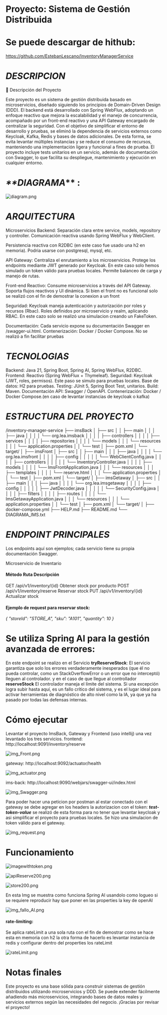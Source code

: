 
# **Proyecto: Sistema de Gestión Distribuida**

# **Se puede descargar de hithub:**

https://github.com/EstebanLescano/InventoryManagerService


# **_DESCRIPCION_**

📘 Descripción del Proyecto

Este proyecto es un sistema de gestión distribuida basado en microservicios, diseñado siguiendo los principios de Domain-Driven Design (DDD).
El backend está desarrollado con Spring WebFlux, adoptando un enfoque reactivo que mejora la escalabilidad y el manejo
de concurrencia, acompañado por un front-end reactivo y una API Gateway encargado de centralizar la seguridad.
Con el objetivo de simplificar el entorno de desarrollo y pruebas, se eliminó la dependencia de servicios externos 
como Keycloak, Kafka, Redis y bases de datos adicionales. De esta forma, se evita levantar múltiples instancias y se reduce el consumo 
de recursos, manteniendo una implementación ligera y funcional a fines de prueba.
El proyecto incluye tests unitarios en un servicio, además de documentación con Swagger, lo que facilita su despliegue, 
mantenimiento y ejecución en cualquier entorno.

# _**DIAGRAMA_** :

![diagram.png](ImgCapture/diagram.png)


# **_ARQUITECTURA_**

Microservicios Backend:
Separación clara entre service, models, repository y controller.
Comunicación reactiva usando Spring WebFlux y WebClient.

Persistencia reactiva con R2DBC (en este caso fue usado una h2 en memoria). Podria usarse con postgresql, mysql, etc.

API Gateway:
Centraliza el enrutamiento a los microservicios.
Protege los endpoints mediante JWT generado por Keycloak. En este caso solo hemos simulado un token válido para pruebas locales.
Permite balanceo de carga y manejo de rutas.

Front-end Reactivo:
Consume microservicios a través del API Gateway.
Soporta flujos reactivos y UI dinámica.
Si bien el front no es funcional solo se realizó con el fin de demostrar la conexion a un front

Seguridad:
Keycloak maneja autenticación y autorización por roles y recursos (Rbac).
Roles definidos por microservicio y realm, aplicando RBAC.
En este cazo solo se realizó una simulacion creando un FakeToken.

Documentación:
Cada servicio expone su documentación Swagger en /swagger-ui.html.
Contenerización: Docker / Docker Compose. No se realizó a fin facilitar pruebas


# **_TECNOLOGIAS_**

Backend: Java 21, Spring Boot, Spring AI, Spring WebFlux, R2DBC.
Frontend: Reactivo (Spring WebFlux + Thymeleaf).
Seguridad: Keycloak (JWT, roles, permisos). Este paso se simulo para pruebas locales.
Base de datos: H2 para pruebas.
Testing: JUnit 5, Spring Boot Test, unitarios.
Build: Maven.
Documentación API: Swagger / OpenAPI.
Contenerización: Docker / Docker Compose.(en caso de levantar instancias de keycloak o kafka)


# **_ESTRUCTURA DEL PROYECTO_**

/inventory-manager-service
├── imsBack
│   ├── src
│   │   ├── main
│   │   │   ├── java
│   │   │   │   └── org.lea.imsback
│   │   │   │       ├── controllers
│   │   │   │       ├── services
│   │   │   │       ├── repositories
│   │   │   │       └── models
│   │   │   └── resources
│   │   │       └── application.properties
│   │   └── test
│   ├── pom.xml
│   └── target/
│
├── imsFront
│   ├── src
│   │   ├── main
│   │   │   ├── java
│   │   │   │   └── org.lea.imsfront
│   │   │   │       ├── config
│   │   │   │       │   └── WebClientConfig.java
│   │   │   │       ├── controllers
│   │   │   │       │   └── InventoryController.java
│   │   │   │       ├── models
│   │   │   │       └── ImsFrontApplication.java
│   │   │   └── resources
│   │   │       ├── templates
│   │   │       │   └── reserve.html
│   │   │       └── application.properties
│   │   └── test
│   ├── pom.xml
│   └── target/
│
├── imsGetaway
│   ├── src
│   │   ├── main
│   │   │   ├── java
│   │   │   │   └── org.lea.imsgetaway
│   │   │   │       ├── config
│   │   │   │       │   ├── JwtDecoder.java
│   │   │   │       │   └── SecurityConfig.java
│   │   │   │       ├── filters
│   │   │   │       ├── routes
│   │   │   │       └── ImsGetawayApplication.java
│   │   │   └── resources
│   │   │       └── application.properties
│   │   └── test
│   ├── pom.xml
│   └── target/
│
├── docker-compose.yml
├── HELP.md
├── README.md
└── DIAGRAMA_IMS.txt

# **_ENDPOINT PRINCIPALES_**

Los endpoints aquí son ejemplos; cada servicio tiene su propia documentación Swagger.

Microservicio de Inventario

#### Método	Ruta	Descripción
GET	/api/v1/inventory/{id}	Obtener stock por producto
POST	/api/v1/inventory/reserve	Reservar stock
PUT	/api/v1/inventory/{id}	Actualizar stock

#### **Ejemplo de request para reservar stock:**

_{
"storeId": "STORE_A",
"sku": "A101",
"quantity": 10
}_


# Se utiliza Spring AI para la gestión avanzada de errores:

En este endpoint se realizo en el Servicio **tryReserveStock**: El servicio garantiza que solo los errores verdaderamente 
inesperados (que él no pueda controlar, como un StackOverflowError o un error que no interceptó) lleguen al controlador.
y en el caso de que llegue al controllador  **reserveStock** El controlador maneja el límite del sistema. Si una excepción logra subir hasta aquí, 
es un fallo crítico del sistema, y es el lugar ideal para activar herramientas de diagnóstico de alto nivel como la IA, 
ya que ya ha pasado por todas las defensas internas.

# Cómo ejecutar

Levantar el proyecto ImsBack, Gateway y Frontend (uso intellij)
una vez levantado los tres servicios.
frontend: http://localhost:9091/inventory/reserve

![img_Front.png](ImgCapture/img_Front.png)

gateway: http://localhost:9092/actuator/health

![img_actuator.png](ImgCapture/img_actuator.png)

ims-back: http://localhost:9090/webjars/swagger-ui/index.html

![img_Swagger.png](ImgCapture/img_Swagger.png)


Para poder hacer una peticion por postman al estar conectado con el gateway
se debe agregar en los headers la autorizacion con el token: **_test-token-value_** 
se realizó de esta forma para no tener que levantar keycloak y asi simplificar el proyecto
para pruebas locales. Se hizo una simulacion de token válido para el gateway. 

![img_request.png](ImgCapture/img_request.png)


# Funcionamiento
![imagewithtoken.png](ImgCapture/imagewithtoken.png)

![apiReserve200.png](ImgCapture/apiReserve200.png)

![store200.png](ImgCapture/store200.png)

En esta Img se muestra como funciona Spring AI usandolo como logueo si se requiere reproducir hay que 
poner en las properties la key de openAI

![img_fallo_AI.png](ImgCapture/img_fallo_AI.png)


#### rate-limiting:
Se aplica rateLimit a una sola ruta con el fin de demostrar como se hace esta en memoria con h2 
la otra forma de hacerlo es levantar instancia de redis y configurar dentro del properties los rateLimit

![rateLimit.png](ImgCapture/rateLimit.png)

# Notas finales
Este proyecto es una base sólida para construir sistemas de gestión distribuidos
utilizando microservicios y DDD. Se puede extender fácilmente añadiendo más microservicios,
integrando bases de datos reales y servicios externos según las necesidades del negocio.
¡Gracias por revisar el proyecto!